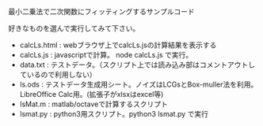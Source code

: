最小二乗法で二次関数にフィッティングするサンプルコード


好きなものを選んで実行してみて下さい。

- calcLs.html : webブラウザ上でcalcLs.jsの計算結果を表示する
- calcLs.js : javascriptで計算。 node calcLs.js で実行。
- data.txt : テストデータ。（スクリプト上では読み込み部はコメントアウトしているので利用しない）
- ls.ods : テストデータ生成用シート。ノイズはLCGsとBox-muller法を利用。LibreOffice Calc用。(拡張子がxlsxはexcel等)
- lsMat.m : matlab/octaveで計算するスクリプト
- lsmat.py : python3用スクリプト。python3 lsmat.py で実行
